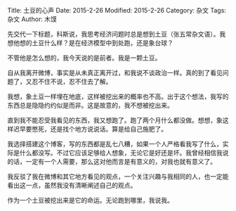 Title: 土豆的心声
Date: 2015-2-26
Modified: 2015-2-26
Category: 杂文
Tags: 杂文
Author: 木馍

先交代一下标题，科斯说，我思考经济问题时总是想到土豆（张五常杂文语）。我想他想的土豆什么样？是在经济模型中到处跑，还是象台球？

不管他是怎么想的，我今天说的是前者。我是一颗土豆。

自从我离开微博，事实是从未真正离开过，和我说不谈政治一样。真的到了看见问题了，又忍不住不说，忍不住去了解。

我想，象土豆一样埋在地底，这样被挖出来的概率也不高。出于这个想法，我写的东西总是隐隐约约似是而非。这是故意的，我不想被挖出来。

直到我不能忍受我看见的东西，我又想跑了。跑了两个月什么都没做。想想，象这样迟早要憋死，还是找个地方说说话。算是给自己施肥了。

我选择搭建这个博客，写的东西都是乱七八糟，如果一个人严格看我写了什么，实际是什么都没写。不过它应该足够给人想象，无论它是好还是坏。我曾经相信我说的话，一定有一个人需要，那么这对他而言是有意义的，对我也就有意义了。

我反驳了我在微博和其它地方看见的观点，一个关注兴趣与我相同的人，也一定能看出这一点，虽然我没有清晰阐述自己的观点。

作为一个土豆被挖出来是它的命运。无论跑到哪里，我说我。